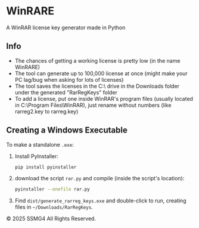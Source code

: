 # WinRARE
A WinRAR license key generator made in Python

## Info
- The chances of getting a working license is pretty low (in the name WinRARE)
- The tool can generate up to 100,000 license at once (might make your PC lag/bug when asking for lots of licenses)
- The tool saves the licenses in the C:\ drive in the Downloads folder under the generated "RarRegKeys" folder
- To add a license, put one inside WinRAR's program files (usually located in C:\Program Files\WinRAR), just rename without numbers (like rarreg2.key to rarreg.key)

## Creating a Windows Executable
To make a standalone `.exe`:
1. Install PyInstaller:
   ```bash
   pip install pyinstaller
   ```
2. download the script `rar.py` and compile (inside the script's location):
   ```bash
   pyinstaller --onefile rar.py
   ```
3. Find `dist/generate_rarreg_keys.exe` and double-click to run, creating files in `~/Downloads/RarRegKeys`.

&copy; 2025 SSMG4 All Rights Reserved.
